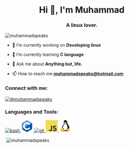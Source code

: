 <h1 align="center">Hi 👋, I'm Muhammad</h1>
<h3 align="center">A linux lover.</h3>

<p align="left"> <img src="https://komarev.com/ghpvc/?username=muhammadspeaks&label=Profile%20views&color=0e75b6&style=flat" alt="muhammadspeaks" /> </p>

- 🔭 I’m currently working on **Developing linux**

- 🌱 I’m currently learning **C language**

- 💬 Ask me about **Anything but, life.**

- 📫 How to reach me **muhammadspeaks@hotmail.com**

<h3 align="left">Connect with me:</h3>
<p align="left">
<a href="https://twitter.com/@muhammadspeaks" target="blank"><img align="center" src="https://raw.githubusercontent.com/rahuldkjain/github-profile-readme-generator/master/src/images/icons/Social/twitter.svg" alt="@muhammadspeaks" height="30" width="40" /></a>
</p>

<h3 align="left">Languages and Tools:</h3>
<p align="left"> <a href="https://www.gnu.org/software/bash/" target="_blank" rel="noreferrer"> <img src="https://www.vectorlogo.zone/logos/gnu_bash/gnu_bash-icon.svg" alt="bash" width="40" height="40"/> </a> <a href="https://www.cprogramming.com/" target="_blank" rel="noreferrer"> <img src="https://raw.githubusercontent.com/devicons/devicon/master/icons/c/c-original.svg" alt="c" width="40" height="40"/> </a> <a href="https://git-scm.com/" target="_blank" rel="noreferrer"> <img src="https://www.vectorlogo.zone/logos/git-scm/git-scm-icon.svg" alt="git" width="40" height="40"/> </a> <a href="https://developer.mozilla.org/en-US/docs/Web/JavaScript" target="_blank" rel="noreferrer"> <img src="https://raw.githubusercontent.com/devicons/devicon/master/icons/javascript/javascript-original.svg" alt="javascript" width="40" height="40"/> </a> <a href="https://www.linux.org/" target="_blank" rel="noreferrer"> <img src="https://raw.githubusercontent.com/devicons/devicon/master/icons/linux/linux-original.svg" alt="linux" width="40" height="40"/> </a> </p>

<p>&nbsp;<img align="center" src="https://github-readme-stats.vercel.app/api?username=muhammadspeaks&show_icons=true&locale=en" alt="muhammadspeaks" /></p>
